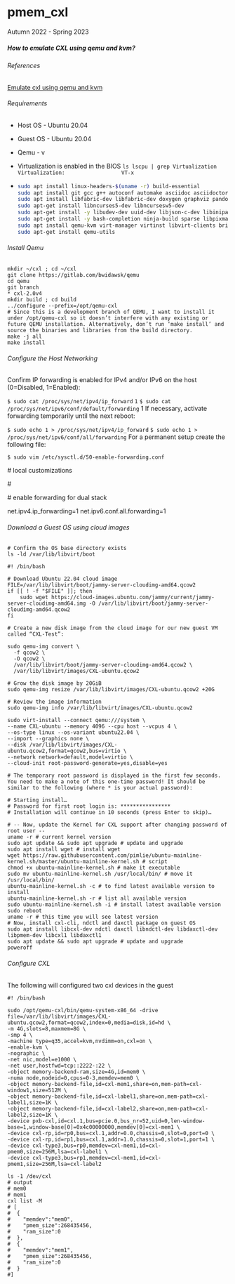 # pmem_cxl
Autumn 2022 - Spring 2023

##### How to emulate CXL using qemu and kvm?

###### References

[Emulate cxl using qemu and kvm](https://stevescargall.com/2022/01/20/how-to-emulate-cxl-devices-using-kvm-and-qemu/)

###### Requirements

- Host OS - Ubuntu 20.04
- Guest OS - Ubuntu 20.04
- Qemu - v
- Virtualization is enabled in the BIOS
  `ls lscpu | grep
   Virtualization Virtualization:                  VT-x`

- ```bash
  sudo apt install linux-headers-$(uname -r) build-essential
  sudo apt install git gcc g++ autoconf automake asciidoc asciidoctor xmlto libtool pkg-config libglib2.0-dev
  sudo apt install libfabric-dev libfabric-dev doxygen graphviz pandoc libkmod-dev kmod
  sudo apt-get install libncurses5-dev libncursesw5-dev
  sudo apt-get install -y libudev-dev uuid-dev libjson-c-dev libiniparser-dev libkeyutils-dev
  sudo apt-get install -y bash-completion ninja-build sparse libpixman-1-dev
  sudo apt install qemu-kvm virt-manager virtinst libvirt-clients bridge-utils libvirt-daemon-system cloud-init genisoimage
  sudo apt-get install qemu-utils
  ```

###### Install Qemu

```shell
mkdir ~/cxl ; cd ~/cxl
git clone https://gitlab.com/bwidawsk/qemu
cd qemu
git branch 
* cxl-2.0v4
mkdir build ; cd build
../configure --prefix=/opt/qemu-cxl
# Since this is a development branch of QEMU, I want to install it under /opt/qemu-cxl so it doesn’t interfere with any existing or future QEMU installation. Alternatively, don’t run ‘make install’ and source the binaries and libraries from the build directory.
make -j all
make install
```

###### Configure the Host Networking

Confirm IP forwarding is enabled for IPv4 and/or IPv6 on the host (0=Disabled, 1=Enabled):

`$ sudo cat /proc/sys/net/ipv4/ip_forward`
`1`
`$ sudo cat /proc/sys/net/ipv6/conf/default/forwarding`
1
If necessary, activate forwarding temporarily until the next reboot:

`$ sudo echo 1 > /proc/sys/net/ipv4/ip_forward`
`$ sudo echo 1 > /proc/sys/net/ipv6/conf/all/forwarding`
For a permanent setup create the following file:

`$ sudo vim /etc/sysctl.d/50-enable-forwarding.conf`

\# local customizations

\#

\# enable forwarding for dual stack

net.ipv4.ip_forwarding=1
net.ipv6.conf.all.forwarding=1

###### Download a Guest OS using cloud images

```shell
# Confirm the OS base directory exists
ls -ld /var/lib/libvirt/boot

#! /bin/bash

# Download Ubuntu 22.04 cloud image
FILE=/var/lib/libvirt/boot/jammy-server-cloudimg-amd64.qcow2
if [[ ! -f "$FILE" ]]; then
    sudo wget https://cloud-images.ubuntu.com/jammy/current/jammy-server-cloudimg-amd64.img -O /var/lib/libvirt/boot/jammy-server-cloudimg-amd64.qcow2
fi

# Create a new disk image from the cloud image for our new guest VM called “CXL-Test”:

sudo qemu-img convert \
  -f qcow2 \
  -O qcow2 \
  /var/lib/libvirt/boot/jammy-server-cloudimg-amd64.qcow2 \
  /var/lib/libvirt/images/CXL-ubuntu.qcow2

# Grow the disk image by 20GiB
sudo qemu-img resize /var/lib/libvirt/images/CXL-ubuntu.qcow2 +20G

# Review the image information 
sudo qemu-img info /var/lib/libvirt/images/CXL-ubuntu.qcow2

sudo virt-install --connect qemu:///system \
--name CXL-ubuntu --memory 4096 --cpu host --vcpus 4 \
--os-type linux --os-variant ubuntu22.04 \
--import --graphics none \
--disk /var/lib/libvirt/images/CXL-ubuntu.qcow2,format=qcow2,bus=virtio \
--network network=default,model=virtio \
--cloud-init root-password-generate=yes,disable=yes

# The temporary root password is displayed in the first few seconds. You need to make a note of this one-time password! It should be similar to the following (where * is your actual password):

# Starting install…
# Password for first root login is: ****************
# Installation will continue in 10 seconds (press Enter to skip)…

# -- Now, update the Kernel for CXL support after changing password of root user --
uname -r # current kernel version
sudo apt update && sudo apt upgrade # update and upgrade
sudo apt install wget # install wget
wget https://raw.githubusercontent.com/pimlie/ubuntu-mainline-kernel.sh/master/ubuntu-mainline-kernel.sh # script
chmod +x ubuntu-mainline-kernel.sh # make it executable
sudo mv ubuntu-mainline-kernel.sh /usr/local/bin/ # move it /usr/local/bin/
ubuntu-mainline-kernel.sh -c # to find latest available version to install
ubuntu-mainline-kernel.sh -r # list all available version
sudo ubuntu-mainline-kernel.sh -i # install latest available version
sudo reboot
uname -r # this time you will see latest version
# Now, install cxl-cli, ndctl and daxctl package on guest OS
sudo apt install libcxl-dev ndctl daxctl libndctl-dev libdaxctl-dev libpmem-dev libcxl1 libdaxctl1
sudo apt update && sudo apt upgrade # update and upgrade
poweroff
```

###### Configure CXL

The following will configured two cxl devices in the guest

```shell
#! /bin/bash

sudo /opt/qemu-cxl/bin/qemu-system-x86_64 -drive file=/var/lib/libvirt/images/CXL-ubuntu.qcow2,format=qcow2,index=0,media=disk,id=hd \
-m 4G,slots=8,maxmem=8G \
-smp 4 \
-machine type=q35,accel=kvm,nvdimm=on,cxl=on \
-enable-kvm \
-nographic \
-net nic,model=e1000 \
-net user,hostfwd=tcp::2222-:22 \
-object memory-backend-ram,size=4G,id=mem0 \
-numa node,nodeid=0,cpus=0-3,memdev=mem0 \
-object memory-backend-file,id=cxl-mem1,share=on,mem-path=cxl-window1,size=512M \
-object memory-backend-file,id=cxl-label1,share=on,mem-path=cxl-label1,size=1K \
-object memory-backend-file,id=cxl-label2,share=on,mem-path=cxl-label2,size=1K \
-device pxb-cxl,id=cxl.1,bus=pcie.0,bus_nr=52,uid=0,len-window-base=1,window-base[0]=0x4c00000000,memdev[0]=cxl-mem1 \
-device cxl-rp,id=rp0,bus=cxl.1,addr=0.0,chassis=0,slot=0,port=0 \
-device cxl-rp,id=rp1,bus=cxl.1,addr=1.0,chassis=0,slot=1,port=1 \
-device cxl-type3,bus=rp0,memdev=cxl-mem1,id=cxl-pmem0,size=256M,lsa=cxl-label1 \
-device cxl-type3,bus=rp1,memdev=cxl-mem1,id=cxl-pmem1,size=256M,lsa=cxl-label2

ls -1 /dev/cxl
# output
# mem0
# mem1
cxl list -M
# [
#  {
#    "memdev":"mem0",
#    "pmem_size":268435456,
#    "ram_size":0
#  },
#  {
#    "memdev":"mem1",
#    "pmem_size":268435456,
#    "ram_size":0
#  }
#]
```


